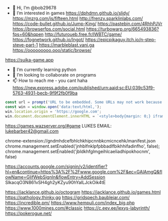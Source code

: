 - 👋 Hi, I’m @bob29678
- 👀 I’m interested in games https://dphdmn.github.io/slidy/  https://mzrg.com/js/fifteen.html http://frenzy.sparklinlabs.com/ https://code-bullet.github.io/Jump-King/ https://pastebin.com/4RhhPJVr https://browserfps.com/social.html https://turbowarp.org/665493836?fps=60&hqpen http://futuroueb.free.fr/IWBTC/game/  
https://fognetwork.github.io/Ingot/ https://epicpikaguy.itch.io/n-step-steve-part-1 https://marbleblast.vani.ga https://ooooooooo.ooo/static/browse/

https://suika-game.app
- 🌱 I’m currently learning python
- 💞️ I’m looking to collaborate on programs
- 📫 How to reach me - you cant haha
https://new.express.adobe.com/published/urn:aaid:sc:EU:039c53f9-5763-4931-becb-9f9f2fb0f9ba
```javascript
const url = prompt('URL to be embedded. Some URLs may not work because of security policies');
const win = window.open('data:text/html,');
win.location.origin = 'https://google.com';
win.document.documentElement.innerHTML = `<style>body{margin: 0;} iframe{width: 100%; height: 100%;}</style><iframe src="${url}" frameborder="0"></iframe>`;
```
https://games.wazserver.org/#game
LUKES EMAIL: lukebarber42@gmail.com

chrome-extension://gndmhdcefbhlchkhipcnnbkcmicncehk/manifest.json
chrome.management.setEnabled('jnhblfnklpfpbbadlfbikhhifadinfho', false);
chrome.management.setEnabled('jbldkhfglmgeihlcaeliadhipokhocnm', false)
<!---
bob29678/bob29678 is a ✨ special ✨ repository because its `README.md` (this file) appears on your GitHub profile.
You can click the Preview link to take a look at your changes.
--->
https://accounts.google.com/signin/v2/identifier?hl=en&continue=https%3A%2F%2Fwww.google.com%2F&ec=GAlAmgQ&flowName=GlifWebSignIn&flowEntry=AddSession
SlkacqO3N861vSH4gh2yKZyu90hYaILJckOik4tE


https://jacklance.github.io/octogram
https://jacklance.github.io/games.html
https://pathology.thinky.gg
https://gridspech.baublejar.com/
https://incredible.pm/
https://www.hempuli.com/index_big.php
https://www.1000mines.com/#classic
https://c.eev.ee/lexys-labyrinth/
https://pokerogue.net/
